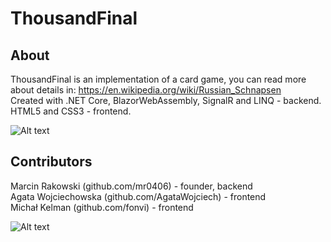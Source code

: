 # ThousandFinal

## About

ThousandFinal is an implementation of a card game, you can read more about details in: https://en.wikipedia.org/wiki/Russian_Schnapsen <br />
Created with .NET Core, BlazorWebAssembly, SignalR and LINQ - backend. <br />
HTML5 and CSS3 - frontend. <br />

![Alt text](/Images/Game.bmp?raw=true "Optional Title")

## Contributors

Marcin Rakowski (github.com/mr0406) - founder, backend  <br />
Agata Wojciechowska (github.com/AgataWojciech) - frontend <br />
Michał Kelman (github.com/fonvi) - frontend <br />

![Alt text](/Images/JoinRoom.bmp?raw=true "Optional Title")
